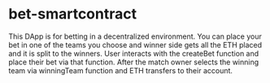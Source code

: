 # bet-smartcontract
This DApp is for betting in a decentralized environment.
You can place your bet in one of the teams you choose and winner side gets all the ETH placed and it is split to the winners.
User interacts with the createBet function and place their bet via that function.
After the match owner selects the winning team via winningTeam function and ETH transfers to their account.
